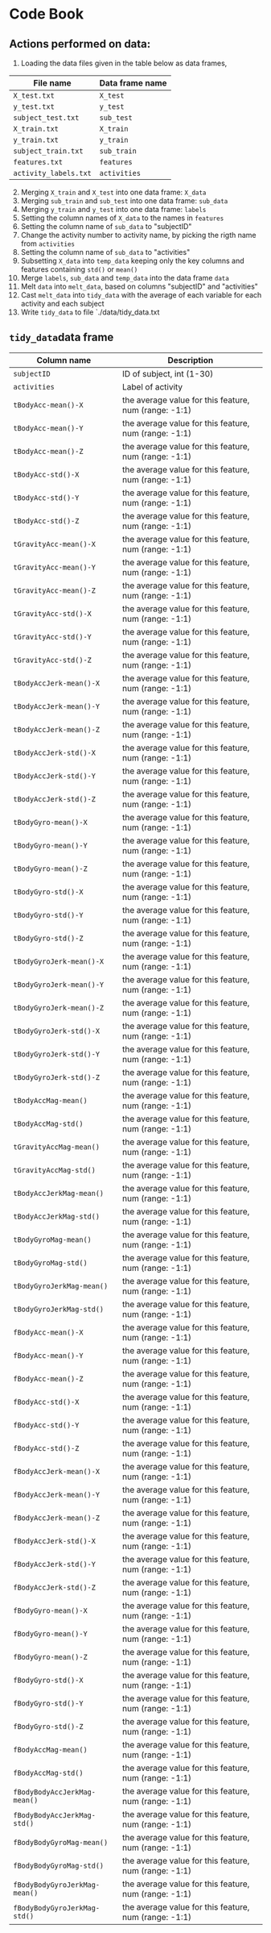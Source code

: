 # Code Book

## Actions performed on data:
1. Loading the data files given in the table below as data frames, 

| File name        | Data frame name  |
| ------------- | ------------- | 
| `X_test.txt`     | `X_test` |
| `y_test.txt`     | `y_test` |
| `subject_test.txt`     | `sub_test` |
| `X_train.txt`     | `X_train` |
| `y_train.txt`     | `y_train` |
| `subject_train.txt`     | `sub_train` |
| `features.txt`     | `features` |
| `activity_labels.txt`     | `activities` |

2. Merging `X_train` and `X_test` into one data frame: `X_data`
3. Merging `sub_train` and `sub_test` into one data frame: `sub_data`
4. Merging `y_train` and `y_test` into one data frame: `labels`
5. Setting the column names of `X_data` to the names in  `features`
6. Setting the column name of `sub_data` to "subjectID"
7. Change the activity number to activity name, by picking the rigth name from `activities` 
8. Setting the column name of `sub_data` to "activities"
9. Subsetting `X_data` into `temp_data` keeping only the key columns and features containing `std()` or `mean()`
10. Merge `labels`, `sub_data` and `temp_data` into the data frame `data`
11. Melt `data` into `melt_data`, based on columns "subjectID" and "activities"
12. Cast `melt_data` into `tidy_data` with the average of each variable for each activity and each subject
13. Write `tidy_data` to file `./data/tidy_data.txt

## `tidy_data`data frame

| Column name        | Description  |
| ------------- | ------------- | 
| `subjectID`    | ID of subject, int (1-30) |
| `activities`     | Label of activity |
| `tBodyAcc-mean()-X`     | the average value for this feature, num (range: -1:1) |
| `tBodyAcc-mean()-Y`     | the average value for this feature, num (range: -1:1) |
| `tBodyAcc-mean()-Z`     | the average value for this feature, num (range: -1:1) |
| `tBodyAcc-std()-X`     | the average value for this feature, num (range: -1:1) |
| `tBodyAcc-std()-Y`     | the average value for this feature, num (range: -1:1) |
| `tBodyAcc-std()-Z`     | the average value for this feature, num (range: -1:1) |
| `tGravityAcc-mean()-X`     | the average value for this feature, num (range: -1:1) |
| `tGravityAcc-mean()-Y`     | the average value for this feature, num (range: -1:1) |
| `tGravityAcc-mean()-Z`     | the average value for this feature, num (range: -1:1) |
| `tGravityAcc-std()-X`     | the average value for this feature, num (range: -1:1) |
| `tGravityAcc-std()-Y`     | the average value for this feature, num (range: -1:1) |
| `tGravityAcc-std()-Z`     | the average value for this feature, num (range: -1:1) |
| `tBodyAccJerk-mean()-X`     | the average value for this feature, num (range: -1:1) |
| `tBodyAccJerk-mean()-Y`     | the average value for this feature, num (range: -1:1) |
| `tBodyAccJerk-mean()-Z`     | the average value for this feature, num (range: -1:1) |
| `tBodyAccJerk-std()-X`     | the average value for this feature, num (range: -1:1) |
| `tBodyAccJerk-std()-Y`     | the average value for this feature, num (range: -1:1) |
| `tBodyAccJerk-std()-Z`     | the average value for this feature, num (range: -1:1) |
| `tBodyGyro-mean()-X`     | the average value for this feature, num (range: -1:1) |
| `tBodyGyro-mean()-Y`     | the average value for this feature, num (range: -1:1) |
| `tBodyGyro-mean()-Z`     | the average value for this feature, num (range: -1:1) |
| `tBodyGyro-std()-X`     | the average value for this feature, num (range: -1:1) |
| `tBodyGyro-std()-Y`     | the average value for this feature, num (range: -1:1) |
| `tBodyGyro-std()-Z`     | the average value for this feature, num (range: -1:1) |
| `tBodyGyroJerk-mean()-X`     | the average value for this feature, num (range: -1:1) |
| `tBodyGyroJerk-mean()-Y`     | the average value for this feature, num (range: -1:1) |
| `tBodyGyroJerk-mean()-Z`     | the average value for this feature, num (range: -1:1) |
| `tBodyGyroJerk-std()-X`     | the average value for this feature, num (range: -1:1) |
| `tBodyGyroJerk-std()-Y`     | the average value for this feature, num (range: -1:1) |
| `tBodyGyroJerk-std()-Z`     | the average value for this feature, num (range: -1:1) |
| `tBodyAccMag-mean()`     | the average value for this feature, num (range: -1:1) |
| `tBodyAccMag-std()`     | the average value for this feature, num (range: -1:1) |
| `tGravityAccMag-mean()`     | the average value for this feature, num (range: -1:1) |
| `tGravityAccMag-std()`     | the average value for this feature, num (range: -1:1) |
| `tBodyAccJerkMag-mean()`     | the average value for this feature, num (range: -1:1) |
| `tBodyAccJerkMag-std()`     | the average value for this feature, num (range: -1:1) |
| `tBodyGyroMag-mean()`     | the average value for this feature, num (range: -1:1) |
| `tBodyGyroMag-std()`     | the average value for this feature, num (range: -1:1) |
| `tBodyGyroJerkMag-mean()`     | the average value for this feature, num (range: -1:1) |
| `tBodyGyroJerkMag-std()`     | the average value for this feature, num (range: -1:1) |
| `fBodyAcc-mean()-X`     | the average value for this feature, num (range: -1:1) |
| `fBodyAcc-mean()-Y`     | the average value for this feature, num (range: -1:1) |
| `fBodyAcc-mean()-Z`     | the average value for this feature, num (range: -1:1) |
| `fBodyAcc-std()-X`     | the average value for this feature, num (range: -1:1) |
| `fBodyAcc-std()-Y`     | the average value for this feature, num (range: -1:1) |
| `fBodyAcc-std()-Z`     | the average value for this feature, num (range: -1:1) |
| `fBodyAccJerk-mean()-X`     | the average value for this feature, num (range: -1:1) |
| `fBodyAccJerk-mean()-Y`     | the average value for this feature, num (range: -1:1) |
| `fBodyAccJerk-mean()-Z`     | the average value for this feature, num (range: -1:1) |
| `fBodyAccJerk-std()-X`     | the average value for this feature, num (range: -1:1) |
| `fBodyAccJerk-std()-Y`     | the average value for this feature, num (range: -1:1) |
| `fBodyAccJerk-std()-Z`     | the average value for this feature, num (range: -1:1) |
| `fBodyGyro-mean()-X`     | the average value for this feature, num (range: -1:1) |
| `fBodyGyro-mean()-Y`     | the average value for this feature, num (range: -1:1) |
| `fBodyGyro-mean()-Z`     | the average value for this feature, num (range: -1:1) |
| `fBodyGyro-std()-X`     | the average value for this feature, num (range: -1:1) |
| `fBodyGyro-std()-Y`     | the average value for this feature, num (range: -1:1) |
| `fBodyGyro-std()-Z`     | the average value for this feature, num (range: -1:1) |
| `fBodyAccMag-mean()`     | the average value for this feature, num (range: -1:1) |
| `fBodyAccMag-std()`     | the average value for this feature, num (range: -1:1) |
| `fBodyBodyAccJerkMag-mean()`     | the average value for this feature, num (range: -1:1) |
| `fBodyBodyAccJerkMag-std()`     | the average value for this feature, num (range: -1:1) |
| `fBodyBodyGyroMag-mean()`     | the average value for this feature, num (range: -1:1) |
| `fBodyBodyGyroMag-std()`     | the average value for this feature, num (range: -1:1) |
| `fBodyBodyGyroJerkMag-mean()`     | the average value for this feature, num (range: -1:1) |
| `fBodyBodyGyroJerkMag-std()`     | the average value for this feature, num (range: -1:1) |



